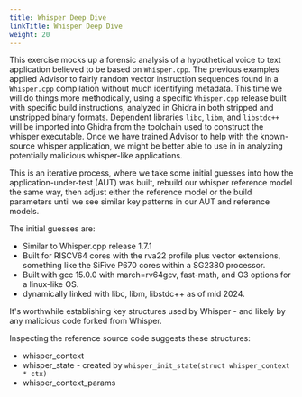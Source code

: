 ```yaml
---
title: Whisper Deep Dive
linkTitle: Whisper Deep Dive
weight: 20
---
```


This exercise mocks up a forensic analysis of a hypothetical voice to text application believed to be
based on `Whisper.cpp`.  The previous examples applied Advisor to fairly random vector instruction sequences
found in a `Whisper.cpp` compilation without much identifying metadata.  This time we will do things more
methodically, using a specific `Whisper.cpp` release built with specific build instructions, analyzed in Ghidra in both stripped
and unstripped binary formats.  Dependent libraries `libc`, `libm`, and `libstdc++` will be imported into Ghidra from the toolchain
used to construct the whisper executable.  Once we have trained Advisor to help with the known-source whisper application, we might
be better able to use in in analyzing potentially malicious whisper-like applications.

This is an iterative process, where we take some initial guesses into how the application-under-test (AUT) was built, rebuild our whisper
reference model the same way, then adjust either the reference model or the build parameters until we see similar key patterns
in our AUT and reference models.

The initial guesses are:

* Similar to Whisper.cpp release 1.7.1
* Built for RISCV64 cores with the rva22 profile plus vector extensions, something like the SiFive P670 cores within a SG2380 processor.
* Built with gcc 15.0.0 with march=rv64gcv, fast-math, and O3 options for a linux-like OS.
* dynamically linked with libc, libm, libstdc++ as of mid 2024.

It's worthwhile establishing key structures used by Whisper - and likely by any malicious code forked from Whisper.

Inspecting the reference source code suggests these structures:

* whisper_context
* whisper_state - created by `whisper_init_state(struct whisper_context * ctx)`
* whisper_context_params